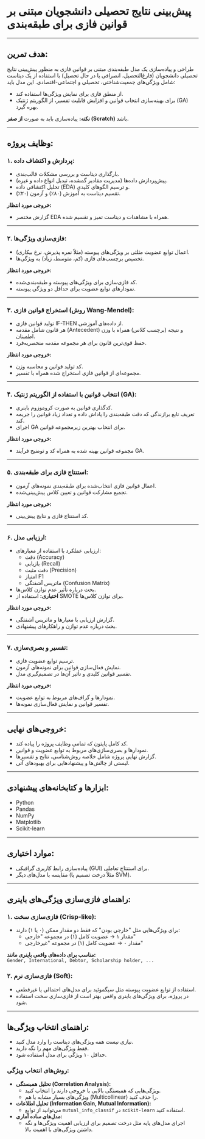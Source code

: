 
# پیش‌بینی نتایج تحصیلی دانشجویان مبتنی بر قوانین فازی برای طبقه‌بندی

---

## هدف تمرین:
طراحی و پیاده‌سازی یک مدل طبقه‌بندی مبتنی بر قوانین فازی به منظور پیش‌بینی نتایج تحصیلی دانشجویان (فارغ‌التحصیل، انصرافی یا در حال تحصیل) با استفاده از یک دیتاست شامل ویژگی‌های جمعیت‌شناختی، تحصیلی و اجتماعی-اقتصادی. این مدل باید:

- از منطق فازی برای نمایش ویژگی‌ها استفاده کند.
- برای بهینه‌سازی انتخاب قوانین و افزایش قابلیت تفسیر، از الگوریتم ژنتیک (GA) بهره گیرد.

**نکته:** پیاده‌سازی باید به صورت **از صفر (Scratch)** باشد.

---

## وظایف پروژه:

### ۱. پردازش و اکتشاف داده:
- بارگذاری دیتاست و بررسی مشکلات قالب‌بندی.
- پیش‌پردازش داده‌ها (مدیریت مقادیر گمشده، تبدیل انواع داده و غیره).
- تحلیل اکتشافی داده (EDA) و ترسیم الگوهای کلیدی.
- تقسیم دیتاست به آموزش (۸۰٪) و آزمون (۲۰٪).

**خروجی مورد انتظار:**
- گزارش مختصر EDA همراه با مشاهدات و دیتاست تمیز و تقسیم شده.

---

### ۲. فازی‌سازی ویژگی‌ها:
- اعمال توابع عضویت مثلثی بر ویژگی‌های پیوسته (مثلاً نمره پذیرش، نرخ بیکاری).
- تخصیص برچسب‌های فازی (کم، متوسط، زیاد) به ویژگی‌ها.

**خروجی مورد انتظار:**
- کد فازی‌سازی برای ویژگی‌های پیوسته و طبقه‌بندی‌شده.
- نمودارهای توابع عضویت برای حداقل دو ویژگی پیوسته.

---

### ۳. استخراج قوانین فازی (روش Wang-Mendel):
- تولید قوانین فازی IF-THEN از داده‌های آموزشی.
- هر قانون شامل مقدمه (Antecedent) و نتیجه (برچسب کلاس) همراه با وزن اطمینان.
- حفظ قوی‌ترین قانون برای هر مجموعه مقدمه منحصربه‌فرد.

**خروجی مورد انتظار:**
- کد تولید قوانین و محاسبه وزن.
- مجموعه‌ای از قوانین فازی استخراج شده همراه با تفسیر.

---

### ۴. انتخاب قوانین با استفاده از الگوریتم ژنتیک (GA):
- کدگذاری قوانین به صورت کروموزوم باینری.
- تعریف تابع برازندگی که دقت طبقه‌بندی را پاداش داده و تعداد زیاد قوانین را جریمه کند.
- اجرای GA برای انتخاب بهترین زیرمجموعه قوانین.

**خروجی مورد انتظار:**
- مجموعه قوانین بهینه شده به همراه کد و توضیح فرآیند GA.

---

### ۵. استنتاج فازی برای طبقه‌بندی:
- اعمال قوانین فازی انتخاب‌شده برای طبقه‌بندی نمونه‌های آزمون.
- تجمیع مشارکت قوانین و تعیین کلاس پیش‌بینی‌شده.

**خروجی مورد انتظار:**
- کد استنتاج فازی و نتایج پیش‌بینی.

---

### ۶. ارزیابی مدل:
- ارزیابی عملکرد با استفاده از معیارهای:
  - دقت (Accuracy)
  - بازیابی (Recall)
  - دقت مثبت (Precision)
  - امتیاز F1
  - ماتریس آشفتگی (Confusion Matrix)
- بحث درباره تأثیر عدم توازن کلاس‌ها.
- **اختیاری:** استفاده از SMOTE برای توازن کلاس‌ها.

**خروجی مورد انتظار:**
- گزارش ارزیابی با معیارها و ماتریس آشفتگی.
- بحث درباره عدم توازن و راهکارهای پیشنهادی.

---

### ۷. تفسیر و بصری‌سازی:
- ترسیم توابع عضویت فازی.
- نمایش فعال‌سازی قوانین برای نمونه‌های آزمون.
- تفسیر قوانین کلیدی و تأثیر آن‌ها در تصمیم‌گیری مدل.

**خروجی مورد انتظار:**
- نمودارها و گراف‌های مربوط به توابع عضویت.
- تفسیر قوانین و نمایش فعال‌سازی نمونه‌ها.

---

## خروجی‌های نهایی:
- کد کامل پایتون که تمامی وظایف پروژه را پیاده کند.
- نمودارها و بصری‌سازی‌های مربوط به توابع عضویت و قوانین.
- گزارش نهایی پروژه شامل خلاصه روش‌شناسی، نتایج و تفسیرها.
- لیستی از چالش‌ها و پیشنهادهایی برای بهبودهای آتی.

---

## ابزارها و کتابخانه‌های پیشنهادی:
- Python
- Pandas
- NumPy
- Matplotlib
- Scikit-learn

---

## موارد اختیاری:
- پیاده‌سازی رابط کاربری گرافیکی (GUI) برای استنتاج تعاملی.
- مقایسه با مدل‌های دیگر (مثلاً درخت تصمیم یا SVM).

---

## راهنمای فازی‌سازی ویژگی‌های باینری:

### ۱. فازی‌سازی سخت (Crisp-like):
- برای ویژگی‌هایی مثل "خارجی بودن" که فقط دو مقدار ممکن (۰ یا ۱) دارند:
  - مقدار ۱ → عضویت کامل (۱) در مجموعه "خارجی"
  - مقدار ۰ → عضویت کامل (۱) در مجموعه "غیرخارجی"

**مناسب برای داده‌های واقعی باینری مانند:**  
`Gender, International, Debtor, Scholarship holder, ...`

### ۲. فازی‌سازی نرم (Soft):
- استفاده از توابع عضویت پیوسته مثل سیگموئید برای مدل‌های احتمالی یا غیرقطعی.
- در پروژه، برای ویژگی‌های باینری واقعی بهتر است از فازی‌سازی سخت استفاده شود.

---


## راهنمای انتخاب ویژگی‌ها:

- نیازی نیست همه ویژگی‌های دیتاست را وارد مدل کنید.
- فقط ویژگی‌های مهم را نگه دارید.
- حداقل ۱۰ ویژگی برای مدل استفاده شود.

### روش‌های انتخاب ویژگی:
- **تحلیل همبستگی (Correlation Analysis):**
  - ویژگی‌هایی که همبستگی بالایی با خروجی دارند را انتخاب کنید.
  - ویژگی‌های بسیار مشابه با هم (Multicollinear) را حذف کنید.
- **تحلیل اطلاعات (Information Gain, Mutual Information):**
  - می‌توانید از توابع `mutual_info_classif` در `scikit-learn` استفاده کنید.
- **مدل‌های ساده آماری:**
  - اجرای مدل‌های پایه مثل درخت تصمیم برای ارزیابی اهمیت ویژگی‌ها و نگه داشتن ویژگی‌های با اهمیت بالا.


